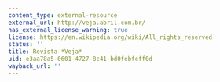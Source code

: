 ```yaml
---
content_type: external-resource
external_url: http://veja.abril.com.br/
has_external_license_warning: true
license: https://en.wikipedia.org/wiki/All_rights_reserved
status: ''
title: Revista *Veja*
uid: e3aa78a5-0601-4727-8c41-bd0febfcff0d
wayback_url: ''
---
```

